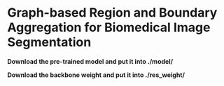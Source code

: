 # Graph-based Region and Boundary Aggregation for Biomedical Image Segmentation

**Download the pre-trained model and put it into ./model/**  

**Download the backbone weight and put it into ./res_weight/**
